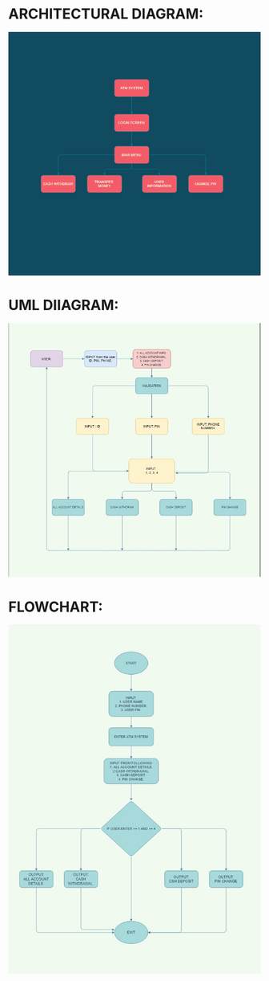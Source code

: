 # ARCHITECTURAL DIAGRAM:
![AD](https://raw.githubusercontent.com/YR4851/99007892_ATM/main/6_ImagesAndVideos/architectural%20diagram.png?token=GHSAT0AAAAAABTDK3LFXW7AZ55XOTIQSSOGYSGYOCQ)

# UML DIIAGRAM:
![UML](https://raw.githubusercontent.com/YR4851/99007892_ATM/main/6_ImagesAndVideos/UML.jpeg?token=GHSAT0AAAAAABTDK3LE6AH35LZDYALDS27OYSGYG3Q)

# FLOWCHART:
![FLOWCHART](https://raw.githubusercontent.com/YR4851/99007892_ATM/main/6_ImagesAndVideos/flowchart.jpeg?token=GHSAT0AAAAAABTDK3LEEDI55QV2NRPRXGCQYSGYHCA)
